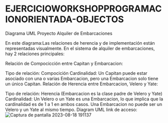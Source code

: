 # EJERCICIOWORKSHOPPROGRAMACIONORIENTADA-OBJECTOS

Diagrama UML Proyecto Alquiler de Embarcaciones

En este diagrama:Las relaciones de herencia y de implementación están representadas visualmente.
En el sistema de alquiler de embarcaciones, hay 2 relaciones principales:

Relación de Compocicción entre Capitan y Embarcacion:

Tipo de relación: Compocición
Cardinalidad: Un Capitan puede estar asociado con una o varias Embarcacion, pero una Embarcacion solo tiene un único Capitan.
Relación de Herencia entre Embarcacion, Velero y Yate:

Tipo de relación: Herencia (Embarcacion es la clase padre de Velero y Yate)
Cardinalidad: Un Velero o un Yate es una Embarcacion, lo que implica que la cardinalidad es de 1 a 1 en ambos casos. Una Embarcacion no puede ser un Velero y un Yate al mismo tiempo.
Diagram UML  link de acceso:![Captura de pantalla 2023-08-18 191137](https://github.com/Mariayey12/EJERCICIOWORKSHOPPROGRAMACIONORIENTADA-OBJECTOS/assets/92681721/e9a59e0a-cf40-40e6-ac9b-ff503ea06734)
 
